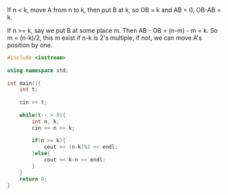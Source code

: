 If n < k, move A from n to k, then put B at k, so OB = k and AB = 0, OB-AB = k.

If n >= k, say we put B at some place m. Then AB - OB = (n-m) - m = k. So m = (n-k)/2, this m exist if n-k is 2's multiple, if not, we can move A's position by one.

```cpp
#include <iostream>
 
using namespace std;
 
int main(){
    int t;
    
    cin >> t;
    
    while(t-- > 0){
        int n, k;
        cin >> n >> k;
        
        if(n >= k){
            cout << (n-k)%2 << endl;
        }else{
            cout << k-n << endl;
        }
    }
    return 0;
}
```

